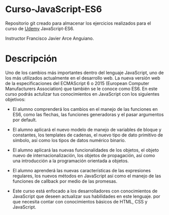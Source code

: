 # Curso-JavaScript-ES6

Repositorio git creado para almacenar los ejercicios realizados para el curso de [Udemy](https://www.udemy.com/course/es6-javascript/)
 JavaScript-ES6. 

Instructor Francisco Javier Arce Anguiano.

# Descripción

Uno de los cambios más importantes dentro del lenguaje JavaScript, uno de los más utilizados actualmente en el desarrollo web. La nueva versión web de la especificaciones del ECMAScript 6 o 2015 (European Computer Manufacturers Association) que también se le conoce como ES6. En este curso podrás actulizar tus conocimientos en JavaScript con los siguientes objetivos:

* El alumno comprenderá los cambios en el manejo de las funciones en ES6, como las flechas, las funciones generadoras y el pasar argumentos por default.

* El alumno aplicará el nuevo modelo de manejo de variables de bloque y constantes, los templates de cadenas, el nuevo tipo de dato primitivo de símbolo, así como los   tipos de datos numérico binario.

* El alumno aplicará las nuevas funcionalidades de los objetos, el objeto nuevo de internacionalización, los objetos de propagación, así como una introducción a la       programación orientada a objetos.

* El alumno aprenderá las nuevas características de las expresiones regulares, los nuevos métodos en JavaScript así como el manejo de las funciones de callback por       medio de las promesas.

* Este curso está enfocado a los desarrolladores con conocimientos de JavaScript que deseen actualizar sus habilidades en este lenguaje. por que necesita contar con     conocimientos básicos de HTML, CSS y JavaScript.
